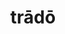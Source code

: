 ---
title: trādō
meaning: to hand over
ch: 7
pos: verb
secondppstem: trād
infend: ere
infhyph: -ere
conjugation: third
---